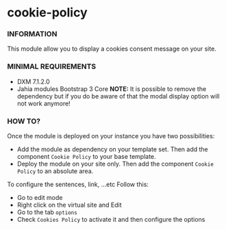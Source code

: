# cookie-policy

### INFORMATION
This module allow you to display a cookies consent message on your site.

### MINIMAL REQUIREMENTS
* DXM 7.1.2.0
* Jahia modules Bootstrap 3 Core
**NOTE:** It is possible to remove the dependency but if you do be aware of that the modal display option will not work anymore!

### HOW TO?
Once the module is deployed on your instance you have two possibilities:
* Add the module as dependency on your template set. Then add the component `Cookie Policy` to your base template.
* Deploy the module on your site only. Then add the component `Cookie Policy` to an absolute area.

To configure the sentences, link, ...etc Follow this:
* Go to edit mode
* Right click on the virtual site and Edit
* Go to the tab `options`
* Check `Cookies Policy` to activate it and then configure the options 
